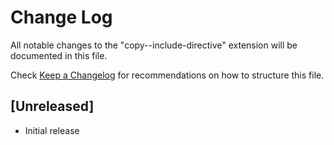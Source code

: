 # Change Log

All notable changes to the "copy--include-directive" extension will be documented in this file.

Check [Keep a Changelog](http://keepachangelog.com/) for recommendations on how to structure this file.

## [Unreleased]

- Initial release